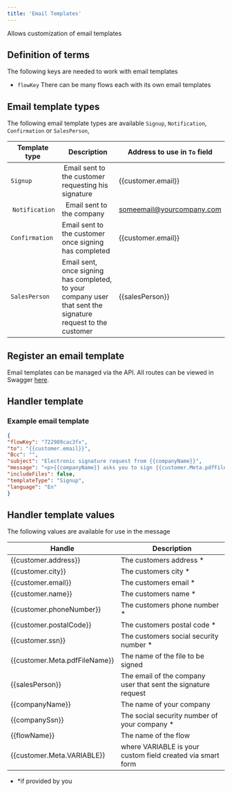 ```yaml
---
title: 'Email Templates'
---
```


Allows customization of email templates

## Definition of terms

The following keys are needed to work with email templates

- `flowKey` There can be many flows each with its own email templates

## Email template types
The following email template types are available `Signup`, `Notification`, `Confirmation` or `SalesPerson`, 

| Template type | Description | Address to use in `To` field |
| ------- | ------- | ------- |
| `Signup` | Email sent to the customer requesting his signature | {{customer.email}} |
| `Notification` |  Email sent to the company | someemail@yourcompany.com |
| `Confirmation` | Email sent to the customer once signing has completed | {{customer.email}} |
| `SalesPerson` | Email sent, once signing has completed, to your company user that sent the signature request to the customer | {{salesPerson}} |


## Register an email template

Email templates can be managed via the API. All routes can be viewed in Swagger
[here](https://onboarding.taktikal.is/api/swagger-ui/#/email%20template).

## Handler template

### Example email template

```json
{
"flowKey": "722989cac3fx",
"to": "{{customer.email}}",
"Bcc": "",
"subject": "Electronic signature request from {{companyName}}",
"message": "<p>{{companyName}} asks you to sign {{customer.Meta.pdfFileName}}</p>",
"includeFiles": false,
"templateType": "Signup",
"language": "En"
}
```

## Handler template values

The following values are available for use in the message

| Handle | Description |
| ------- | ------- |
| {{customer.address}} | The customers address * |
| {{customer.city}} | The customers city * |
| {{customer.email}} | The customers email * |
| {{customer.name}} | The customers name * |
| {{customer.phoneNumber}} | The customers phone number * |
| {{customer.postalCode}} | The customers postal code * |
| {{customer.ssn}} | The customers social security number * |
| {{customer.Meta.pdfFileName}} | The name of the file to be signed |
| {{salesPerson}} | The email of the company user that sent the signature request |
| {{companyName}} | The name of your company |
| {{companySsn}} | The social security number of your company * |
| {{flowName}} | The name of the flow |
| {{customer.Meta.VARIABLE}} | where VARIABLE is your custom field created via smart form | 
* *if provided by you